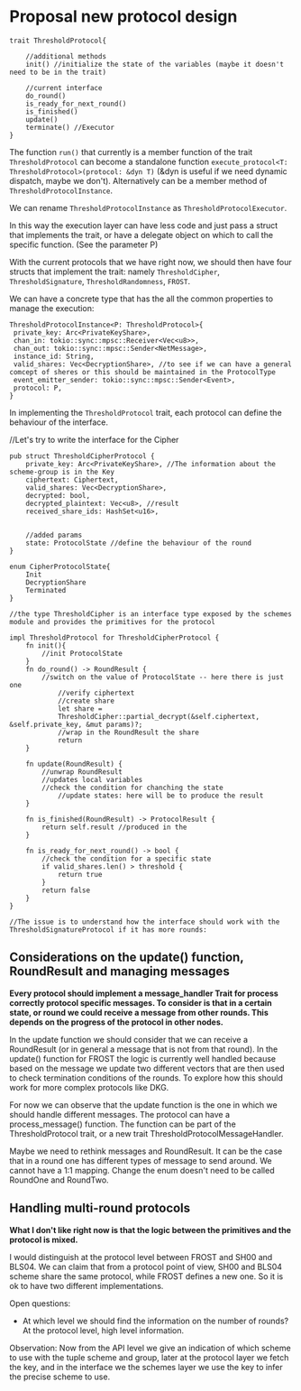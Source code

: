# Proposal new protocol design
```
trait ThresholdProtocol{

    //additional methods
    init() //initialize the state of the variables (maybe it doesn't need to be in the trait)

    //current interface 
    do_round()
    is_ready_for_next_round()
    is_finished()
    update()
    terminate() //Executor
}
```

The function `run()` that currently is a member function of the trait `ThresholdProtocol` can become a standalone function `execute_protocol<T: ThresholdProtocol>(protocol: &dyn T)` (&dyn is useful if we need dynamic dispatch, maybe we don't). Alternatively can be a member method of `ThresholdProtocolInstance`.

We can rename `ThresholdProtocolInstance` as `ThresholdProtocolExecutor`.

In this way the execution layer can have less code and just pass a struct that implements the trait, or have a delegate object on which to call the specific function. (See the parameter P)

With the current protocols that we have right now, we should then have four structs that implement the trait: namely `ThresholdCipher`, `ThresholdSignature`, `ThresholdRandomness`, `FROST`.

We can have a concrete type that has the all the common properties to manage the execution:
```
ThresholdProtocolInstance<P: ThresholdProtocol>{
 private_key: Arc<PrivateKeyShare>,
 chan_in: tokio::sync::mpsc::Receiver<Vec<u8>>,
 chan_out: tokio::sync::mpsc::Sender<NetMessage>,
 instance_id: String,
 valid_shares: Vec<DecryptionShare>, //to see if we can have a general comcept of sheres or this should be maintained in the ProtocolType
 event_emitter_sender: tokio::sync::mpsc::Sender<Event>,
 protocol: P,
}
```
In implementing the `ThresholdProtocol` trait, each protocol can define the behaviour of the interface.

//Let's try to write the interface for the Cipher
```
pub struct ThresholdCipherProtocol {
    private_key: Arc<PrivateKeyShare>, //The information about the scheme-group is in the Key
    ciphertext: Ciphertext,
    valid_shares: Vec<DecryptionShare>,
    decrypted: bool,
    decrypted_plaintext: Vec<u8>, //result
    received_share_ids: HashSet<u16>,
    

    //added params
    state: ProtocolState //define the behaviour of the round
}

enum CipherProtocolState{
    Init
    DecryptionShare
    Terminated
}

//the type ThresholdCipher is an interface type exposed by the schemes module and provides the primitives for the protocol

impl ThresholdProtocol for ThresholdCipherProtocol {
    fn init(){
        //init ProtocolState
    }
    fn do_round() -> RoundResult {
        //switch on the value of ProtocolState -- here there is just one
            //verify ciphertext
            //create share 
            let share =
            ThresholdCipher::partial_decrypt(&self.ciphertext, &self.private_key, &mut params)?;
            //wrap in the RoundResult the share
            return
    }

    fn update(RoundResult) {
        //unwrap RoundResult
        //updates local variables
        //check the condition for chanching the state
            //update states: here will be to produce the result
    }

    fn is_finished(RoundResult) -> ProtocolResult {
        return self.result //produced in the 
    }

    fn is_ready_for_next_round() -> bool {
        //check the condition for a specific state
        if valid_shares.len() > threshold {
            return true
        }
        return false
    }
}

//The issue is to understand how the interface should work with the ThresholdSignatureProtocol if it has more rounds: 
```

## Considerations on the update() function, RoundResult and managing messages

**Every protocol should implement a message_handler Trait for process correctly protocol specific messages. To consider is that in a certain state, or round we could receive a message from other rounds. This depends on the progress of the protocol in other nodes.**

In the update function we should consider that we can receive a RoundResult (or in general a message that is not from that round). In the update() function for FROST the logic is currently well handled because based on the message we update two different vectors that are then used to check termination conditions of the rounds. To explore how this should work for more complex protocols like DKG.

For now we can observe that the update function is the one in which we should handle different messages. The protocol can have a process_message() function. The function can be part of the ThresholdProtocol trait, or a new trait ThresholdProtocolMessageHandler. 

Maybe we need to rethink messages and RoundResult. It can be the case that in a round one has different types of message to send around. We cannot have a 1:1 mapping. Change the enum doesn't need to be called RoundOne and RoundTwo. 

## Handling multi-round protocols

**What I don't like right now is that the logic between the primitives and the protocol is mixed.**

I would distinguish at the protocol level between FROST and SH00 and BLS04. We can claim that from a protocol point of view, SH00 and BLS04 scheme share the same protocol, while FROST defines a new one. So it is ok to have two different implementations.  

Open questions:

- At which level we should find the information on the number of rounds? At the protocol level, high level information.

Observation:
Now from the API level we give an indication of which scheme to use with the tuple scheme and group, later at the protocol layer we fetch the key, and in the interface we the schemes layer we use the key to infer the precise scheme to use.

